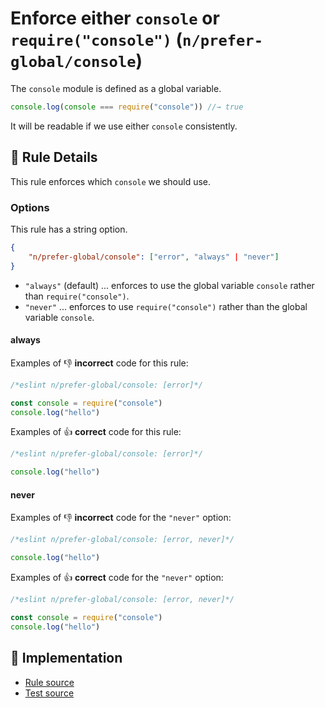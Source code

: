 # Enforce either `console` or `require("console")` (`n/prefer-global/console`)

<!-- end auto-generated rule header -->

The `console` module is defined as a global variable.

```js
console.log(console === require("console")) //→ true
```

It will be readable if we use either `console` consistently.

## 📖 Rule Details

This rule enforces which `console` we should use.

### Options

This rule has a string option.

```json
{
    "n/prefer-global/console": ["error", "always" | "never"]
}
```

- `"always"` (default) ... enforces to use the global variable `console` rather than `require("console")`.
- `"never"` ... enforces to use `require("console")` rather than the global variable `console`.

#### always

Examples of 👎 **incorrect** code for this rule:

```js
/*eslint n/prefer-global/console: [error]*/

const console = require("console")
console.log("hello")
```

Examples of 👍 **correct** code for this rule:

```js
/*eslint n/prefer-global/console: [error]*/

console.log("hello")
```

#### never

Examples of 👎 **incorrect** code for the `"never"` option:

```js
/*eslint n/prefer-global/console: [error, never]*/

console.log("hello")
```

Examples of 👍 **correct** code for the `"never"` option:

```js
/*eslint n/prefer-global/console: [error, never]*/

const console = require("console")
console.log("hello")
```

## 🔎 Implementation

- [Rule source](https://github.com/eslint-community/eslint-plugin-n/tree/lib/rules/prefer-global/console.js)
- [Test source](https://github.com/eslint-community/eslint-plugin-n/tree/tests/lib/rules/prefer-global/console.js)
